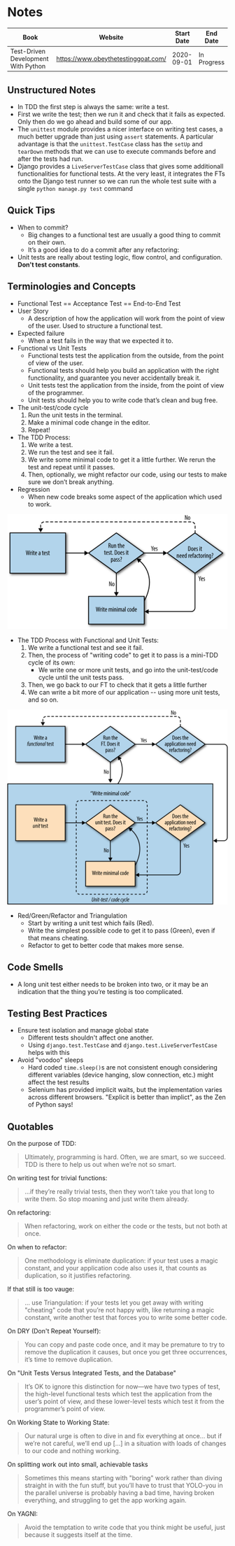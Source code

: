 # Notes

| Book | Website |  Start Date | End Date |
| --- | --- | --- | --- |
| Test-Driven Development With Python | https://www.obeythetestinggoat.com/ | 2020-09-01 | In Progress |

## Unstructured Notes

- In TDD the first step is always the same: write a test.
- First we write the test; then we run it and check that it fails as expected. Only then do we go ahead and build some 
of our app.
- The `unittest` module provides a nicer interface on writing test cases, a much better upgrade than just using `assert`
statements. A particular advantage is that the `unittest.TestCase` class has the `setUp` and `tearDown` methods that we
can use to execute commands before and after the tests had run.
- Django provides a `LiveServerTestCase` class that gives some additionall functionalities for functional tests. At the
very least, it integrates the FTs onto the Django test runner so we can run the whole test suite with a single 
`python manage.py test` command


## Quick Tips

- When to commit?
    - Big changes to a functional test are usually a good thing to commit on their own.
    - It’s a good idea to do a commit after any refactoring:
- Unit tests are really about testing logic, flow control, and configuration. **Don't test constants**.

## Terminologies and Concepts

- Functional Test == Acceptance Test == End-to-End Test
- User Story
    - A description of how the application will work from the point of view of the user. Used to structure a functional test.
- Expected failure
    - When a test fails in the way that we expected it to.
- Functional vs Unit Tests
    - Functional tests test the application from the outside, from the point of view of the user.
    - Functional tests should help you build an application with the right functionality, and guarantee you never 
    accidentally break it. 
    - Unit tests test the application from the inside, from the point of view of the programmer.
    - Unit tests should help you to write code that’s clean and bug free. 
- The unit-test/code cycle
    1. Run the unit tests in the terminal.
    2. Make a minimal code change in the editor.
    3. Repeat!
- The TDD Process:
    1. We write a test. 
    2. We run the test and see it fail. 
    3. We write some minimal code to get it a little further. We rerun the test and repeat until it passes. 
    4. Then, optionally, we might refactor our code, using our tests to make sure we don’t break anything.
- Regression
    - When new code breaks some aspect of the application which used to work.

![](assets/overall-tdd-process.png)

- The TDD Process with Functional and Unit Tests:
    1. We write a functional test and see it fail.
    2. Then, the process of "writing code" to get it to pass is a mini-TDD cycle of its own: 
        - We write one or more unit tests, and go into the unit-test/code cycle until the unit tests pass. 
    3. Then, we go back to our FT to check that it gets a little further
    4. We can write a bit more of our application -- using more unit tests, and so on.
    
![](assets/tdd-process-with-functional-and-unit-tests.png)

- Red/Green/Refactor and Triangulation
    - Start by writing a unit test which fails (Red).
    - Write the simplest possible code to get it to pass (Green), even if that means cheating.
    - Refactor to get to better code that makes more sense.


## Code Smells

- A long unit test either needs to be broken into two, or it may be an indication that the thing you’re testing is 
too complicated.

## Testing Best Practices

- Ensure test isolation and manage global state
    - Different tests shouldn't affect one another.
    - Using `django.test.TestCase` and `django.test.LiveServerTestCase` helps with this
- Avoid "voodoo" sleeps
    - Hard coded `time.sleep()`s are not consistent enough considering different variables (device hanging, slow 
    connection, etc.) might affect the test results
    - Selenium has provided implicit waits, but the implementation varies across different browsers.  "Explicit is 
    better than implict", as the Zen of Python says!

## Quotables

On the purpose of TDD:

> Ultimately, programming is hard. Often, we are smart, so we succeed. TDD is there to help us out when we’re not so smart. 

On writing test for trivial functions:

> ...if they’re really trivial tests, then they won’t take you that long to write them. So stop moaning and just write them already.

On refactoring:

> When refactoring, work on either the code or the tests, but not both at once. 

On when to refactor:

> One methodology is eliminate duplication: if your test uses a magic constant, and your application code also uses it, 
that counts as duplication, so it justifies refactoring. 

If that still is too vauge:

> ... use Triangulation: if your tests let you get away with writing "cheating" code that you’re not happy with, like 
returning a magic constant, write another test that forces you to write some better code. 

On DRY (Don't Repeat Yourself):

> You can copy and paste code once, and it may be premature to try to remove the duplication it causes, but once you 
get three occurrences, it’s time to remove duplication.

On "Unit Tests Versus Integrated Tests, and the Database"

> It’s OK to ignore this distinction for now—we have two types of test, the high-level functional tests which test 
the application from the user’s point of view, and these lower-level tests which test it from the programmer’s point of
view.

On Working State to Working State:

> Our natural urge is often to dive in and fix everything at once… but if we’re not careful, we’ll end up [...] 
in a situation with loads of changes to our code and nothing working.

On splitting work out into small, achievable tasks 

> Sometimes this means starting with "boring" work rather than diving straight in with the fun stuff, but you’ll have 
to trust that YOLO-you in the parallel universe is probably having a bad time, having broken everything, and struggling
to get the app working again.

On YAGNI:

> Avoid the temptation to write code that you think might be useful, just because it suggests itself at the time. 